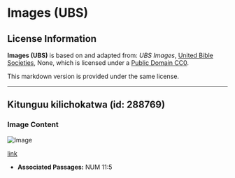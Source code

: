 # Images (UBS)

## License Information

**Images (UBS)** is based on and adapted from: _UBS Images_, [United Bible Societies](https://unitedbiblesocieties.org/), None, which is licensed under a [Public Domain CC0](https://creativecommons.org/public-domain/cc0/).

This markdown version is provided under the same license.



--------------------------------

## Kitunguu kilichokatwa (id: 288769)

### Image Content

![Image](https://cdn.aquifer.bible/aquifer-content/resources/Media/WEB-0585_leek_trimmed.jpg)

[link](https://cdn.aquifer.bible/aquifer-content/resources/Media/WEB-0585_leek_trimmed.jpg)

* **Associated Passages:** NUM 11:5

